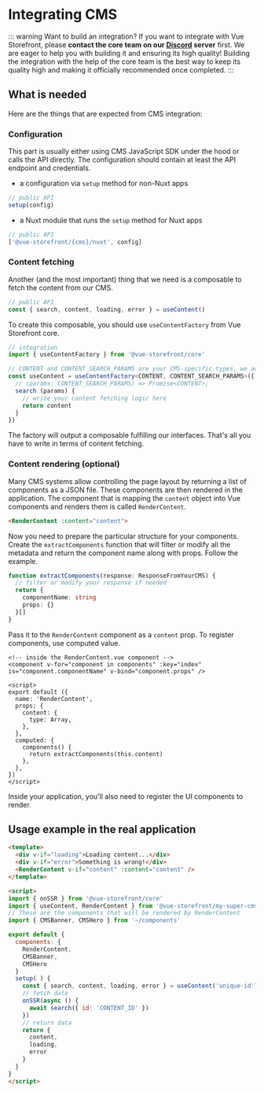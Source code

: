 # Integrating CMS

::: warning Want to build an integration?
If you want to integrate with Vue Storefront, please **contact the core team on our [Discord](https://discord.vuestorefront.io) server** first. We are eager to help you with building it and ensuring its high quality! Building the integration with the help of the core team is the best way to keep its quality high and making it officially recommended once completed.
:::

## What is needed

Here are the things that are expected from CMS integration:

### Configuration

This part is usually either using CMS JavaScript SDK under the hood or calls the API directly. The configuration should contain at least the API endpoint and credentials.

- a configuration via `setup` method for non-Nuxt apps
```js
// public API
setup(config)
```
- a Nuxt module that runs the `setup` method for Nuxt apps
```js
// public API
['@vue-storefront/{cms}/nuxt', config]
```

### Content fetching

Another (and the most important) thing that we need is a composable to fetch the content from our CMS.

```js
// public API
const { search, content, loading, error } = useContent()
```

To create this composable, you should use `useContentFactory` from Vue Storefront core.

```ts
// integration
import { useContentFactory } from '@vue-storefront/core'

// CONTENT and CONTENT_SEARCH_PARAMS are your CMS-specific types, we advise to have at least 'id' param for search
const useContent = useContentFactory<CONTENT, CONTENT_SEARCH_PARAMS>({
  // (params: CONTENT_SEARCH_PARAMS) => Promise<CONTENT>;
  search (params) { 
    // write your content fetching logic here
    return content
  }
}) 
```
The factory will output a composable fulfilling our interfaces. That's all you have to write in terms of content fetching.

### Content rendering (optional)

Many CMS systems allow controlling the page layout by returning a list of components as a JSON file. These components are then rendered in the application. The component that is mapping the `content` object into Vue components and renders them is called `RenderContent`.

```html
<RenderContent :content="content">
```

Now you need to prepare the particular structure for your components. Create the `extractComponents` function that will filter or modify all the metadata and return the component name along with props. Follow the example.   

```typescript
function extractComponents(response: ResponseFromYourCMS) {
  // filter or modify your response if needed
  return {
    componentName: string
    props: {}
  }[]
}
```

Pass it to the `RenderContent` component as a `content` prop. To register components, use computed value.

```vue
<!-- inside the RenderContent.vue component -->
<component v-for="component in components" :key="index" is="component.componentName" v-bind="component.props" />

<script>
export default ({
  name: 'RenderContent',
  props: {
    content: {
      type: Array,
    },
  },
  computed: {
    components() {
      return extractComponents(this.content)
    },
  },
})
</script>
```

Inside your application, you'll also need to register the UI components 
to render.

## Usage example in the real application

```html
<template>
  <div v-if="loading">Loading content...</div>
  <div v-if="error">Something is wrong!</div>
  <RenderContent v-if="content" :content="content" />
</template>

<script>
import { onSSR } from '@vue-storefront/core'
import { useContent, RenderContent } from '@vue-storefront/my-super-cms'
// These are the components that will be rendered by RenderContent
import { CMSBanner, CMSHero } from '~/components'

export default {
  components: {
    RenderContent,
    CMSBanner,
    CMSHero
  }
  setup( ) {
    const { search, content, loading, error } = useContent('unique-id')
    // fetch data
    onSSR(async () {
      await search({ id: 'CONTENT_ID' })
    })
    // return data
    return {
      content,
      loading,
      error
    }
  }
}
</script>
```
